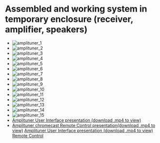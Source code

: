 # Assembled and working system in temporary enclosure (receiver, amplifier, speakers)
- ![amplituner_1](../assembled_system/ampli_tuner_v1_03.jpg)
- ![amplituner_2](../assembled_system/ampli_tuner_v1_04.jpg)
- ![amplituner_3](../assembled_system/ampli_tuner_v1_05.jpg)
- ![amplituner_4](../assembled_system/ampli_tuner_v1_06.jpg)
- ![amplituner_5](../assembled_system/ampli_tuner_v1_07.jpg)
- ![amplituner_6](../assembled_system/ampli_tuner_v1_08.jpg)
- ![amplituner_7](../assembled_system/ampli_tuner_v1_09.jpg)
- ![amplituner_8](../assembled_system/ampli_tuner_v1_13.jpg)
- ![amplituner_9](../assembled_system/ampli_tuner_v1_14.jpg)
- ![amplituner_10](../assembled_system/ampli_tuner_v1_15.jpg)
- ![amplituner_11](../assembled_system/ampli_tuner_v1_17.jpg)
- ![amplituner_12](../assembled_system/ampli_tuner_v1_19.jpg)
- ![amplituner_13](../assembled_system/ampli_tuner_v1_20.jpg)
- ![amplituner_14](../assembled_system/ampli_tuner_v1_21.jpg)
- ![amplituner_15](../assembled_system/ampli_tuner_v1_22.jpg)
- [Amplituner User Interface presentation (download .mp4 to view)](../assembled_system/ampli_tuner_v1_main.mp4 "download")
- [Amplituner chromecast Remote Control presentation(download .mp4 to view)](../assembled_system/ampli_tuner_v1_remote.mp4 "download")
<a href="../assembled_system/ampli_tuner_v1_main.mp4" download>Amplituner User Interface presentation (download .mp4 to view)</a>
<a href="../assembled_system/ampli_tuner_v1_remote.mp4" download>Remote Control</a>